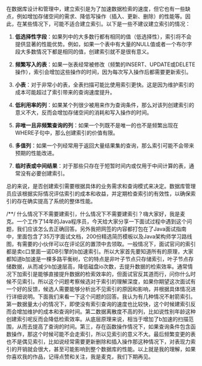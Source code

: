 在数据库设计和管理中，建立索引是为了加速数据检索的速度，但它也有一些缺点，例如增加存储空间的需求、降低写操作（插入、更新、删除）的性能等。因此，在某些情况下，可能不适合建立索引。以下是一些不建议建立索引的情况：

1. **低选择性字段**：如果列中的大多数行都有相同的值（低选择性），索引将不会提供显著的性能优势。例如，如果一个表中有大量的NULL值或者一个布尔字段大多数情况下都是相同的值，创建索引就不是很有意义。

2. **频繁写入的表**：如果一张表经常被修改（频繁的INSERT、UPDATE或DELETE操作），索引会增加这些操作的时间，因为每次写入操作后都需要更新索引。

3. **小表**：对于非常小的表，全表扫描可能比使用索引更快。这是因为维护索引的成本可能超过了索引带来的查询速度提升。

4. **低利用率的列**：如果某个列很少被用来作为查询条件，那么对该列创建索引的意义不大，反而会增加存储空间的消耗和写入操作的时间。

5. **非唯一且非频繁查询的列**：如果一个列既不是唯一的也不是频繁出现在WHERE子句中，那么创建索引的价值有限。

6. **多值列**：如果一个列经常用于返回大量结果集的查询，那么索引可能不会带来预期的性能改进。

7. **临时表或中间结果**：对于那些只存在于短暂时间内或仅用于中间计算的表，通常没有必要创建索引。

总的来说，是否创建索引需要根据具体的业务需求和查询模式来决定。数据库管理员应该根据实际情况评估索引的成本和收益，并定期检查索引的有效性，以确保索引的存在确实提高了系统的整体性能。

/**/
什么情况下不需要建索引，什么情况下不需要建索引？嗨大家好，我是麦克。一个工作了14年的Java程序员，今天给大家分享一下面试过程中遇到这个问题，我们应该怎么去正确回答。另外我把网签的内容都打包在了Java面试指南中，里面包含了35万字面试文档，200份精选简历模板以及Java架构师学习路线图，有需要的小伙伴可以在评论区的置顶中去领取。一般情况下，面试官问的索引都是卖c口里面一诺DB引擎的b加速索引。所以大家首先要知道所有的原理，大家都知道b加速是一棵多路平衡树，它的特点是非叶子节点只存储索引，叶子节点存储数据，从而减少b加速层高，降低磁盘io次数，去提升数据的检索效率。通常情况下加索引是能够直接提升数据的检索效率的，但面试官反其道而行，问你什么时候不见索引。所以这个问题考察候选对于索引的理解深度，如果你期望这次面试有一个好的反馈，候选人需要能够分析出不见索引的原因和影响，并根据具体情况进行详细说明。下面我们来看一下这个问题的回答。我认为有几种情况不射箭索引。
	第一数据量太小的情况下，即使没有索引查询的速度也比较快，这个时候建索引反而会增加维护的成本和查询时间。第二数据离散度不高的列，比如说性别年龄这种创建索引呢反而会降低检索效率。从底层原理来说，相当于增加了b加速的扫描范围，从而去提高了查询的时间。第三，存在函数操作情况下，如果查询条件包含函数操作，那这个时候可能不会走索引，所以见索引的意义不大。最后频繁变更的表也不是偶见索引，比如说经常需要更新删除和插入操作那这种情况下，对表现力索引的开销就会很大，甚至可能影响到整个数据库的性能。以上就是我的理解，如果你喜欢我的作品，记得点赞和关注，我是麦克，我们下期再见。